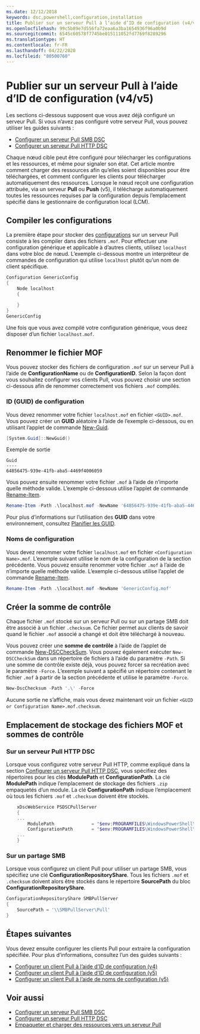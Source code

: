 ```yaml
---
ms.date: 12/12/2018
keywords: dsc,powershell,configuration,installation
title: Publier sur un serveur Pull à l’aide d’ID de configuration (v4/v5)
ms.openlocfilehash: 99c5b89e7d556fa72eaa6a3ba1654936f96a0b9d
ms.sourcegitcommit: 6545c60578f7745be015111052fd7769f8289296
ms.translationtype: HT
ms.contentlocale: fr-FR
ms.lasthandoff: 04/22/2020
ms.locfileid: "80500760"
---
```

# <a name="publish-to-a-pull-server-using-configuration-ids-v4v5"></a>Publier sur un serveur Pull à l’aide d’ID de configuration (v4/v5)

Les sections ci-dessous supposent que vous avez déjà configuré un serveur Pull. Si vous n’avez pas configuré votre serveur Pull, vous pouvez utiliser les guides suivants :

- [Configurer un serveur Pull SMB DSC](pullServerSmb.md)
- [Configurer un serveur Pull HTTP DSC](pullServer.md)

Chaque nœud cible peut être configuré pour télécharger les configurations et les ressources, et même pour signaler son état. Cet article montre comment charger des ressources afin qu’elles soient disponibles pour être téléchargées, et comment configurer les clients pour télécharger automatiquement des ressources. Lorsque le nœud reçoit une configuration attribuée, via un serveur **Pull** ou **Push** (v5), il télécharge automatiquement toutes les ressources requises par la configuration depuis l’emplacement spécifié dans le gestionnaire de configuration local (LCM).

## <a name="compile-configurations"></a>Compiler les configurations

La première étape pour stocker des [configurations](../configurations/configurations.md) sur un serveur Pull consiste à les compiler dans des fichiers `.mof`. Pour effectuer une configuration générique et applicable à d’autres clients, utilisez `localhost` dans votre bloc de nœud. L’exemple ci-dessous montre un interpréteur de commandes de configuration qui utilise `localhost` plutôt qu’un nom de client spécifique.

```powershell
Configuration GenericConfig
{
    Node localhost
    {

    }
}
GenericConfig
```

Une fois que vous avez compilé votre configuration générique, vous deez disposer d’un fichier `localhost.mof`.

## <a name="renaming-the-mof-file"></a>Renommer le fichier MOF

Vous pouvez stocker des fichiers de configuration `.mof` sur un serveur Pull à l’aide de **ConfigurationName** ou de **ConfigurationID**. Selon la façon dont vous souhaitez configurer vos clients Pull, vous pouvez choisir une section ci-dessous afin de renommer correctement vos fichiers `.mof` compilés.

### <a name="configuration-ids-guid"></a>ID (GUID) de configuration

Vous devez renommer votre fichier `localhost.mof` en fichier `<GUID>.mof`. Vous pouvez créer un **GUID** aléatoire à l’aide de l’exemple ci-dessous, ou en utilisant l’applet de commande [New-Guid](/powershell/module/microsoft.powershell.utility/new-guid).

```powershell
[System.Guid]::NewGuid()
```

Exemple de sortie

```Output
Guid
----
64856475-939e-41fb-aba5-4469f4006059
```

Vous pouvez ensuite renommer votre fichier `.mof` à l’aide de n’importe quelle méthode valide. L’exemple ci-dessous utilise l’applet de commande [Rename-Item](/powershell/module/microsoft.powershell.management/rename-item).

```powershell
Rename-Item -Path .\localhost.mof -NewName '64856475-939e-41fb-aba5-4469f4006059.mof'
```

Pour plus d’informations sur l’utilisation des **GUID** dans votre environnement, consultez [Planifier les GUID](secureServer.md#guids).

### <a name="configuration-names"></a>Noms de configuration

Vous devez renommer votre fichier `localhost.mof` en fichier `<Configuration Name>.mof`. L’exemple suivant utilise le nom de la configuration de la section précédente. Vous pouvez ensuite renommer votre fichier `.mof` à l’aide de n’importe quelle méthode valide. L’exemple ci-dessous utilise l’applet de commande [Rename-Item](/powershell/module/microsoft.powershell.management/rename-item).

```powershell
Rename-Item -Path .\localhost.mof -NewName 'GenericConfig.mof'
```

## <a name="create-the-checksum"></a>Créer la somme de contrôle

Chaque fichier `.mof` stocké sur un serveur Pull ou sur un partage SMB doit être associé à un fichier `.checksum`.
Ce fichier permet aux clients de savoir quand le fichier `.mof` associé a changé et doit être téléchargé à nouveau.

Vous pouvez créer une **somme de contrôle** à l’aide de l’applet de commande [New-DSCCheckSum](/powershell/module/psdesiredstateconfiguration/new-dscchecksum). Vous pouvez également exécuter `New-DSCCheckSum` dans un répertoire de fichiers à l’aide du paramètre `-Path`.
Si une somme de contrôle existe déjà, vous pouvez forcer sa recréation avec le paramètre `-Force`. L’exemple suivant a spécifié un répertoire contenant le fichier `.mof` à partir de la section précédente et utilise le paramètre `-Force`.

```powershell
New-DscChecksum -Path '.\' -Force
```

Aucune sortie ne s’affiche, mais vous devez maintenant voir un fichier `<GUID or Configuration Name>.mof.checksum`.

## <a name="where-to-store-mof-files-and-checksums"></a>Emplacement de stockage des fichiers MOF et sommes de contrôle

### <a name="on-a-dsc-http-pull-server"></a>Sur un serveur Pull HTTP DSC

Lorsque vous configurez votre serveur Pull HTTP, comme expliqué dans la section [Configurer un serveur Pull HTTP DSC](pullServer.md), vous spécifiez des répertoires pour les clés **ModulePath** et **ConfigurationPath**. La clé **ModulePath** indique l’emplacement de stockage des fichiers `.zip` empaquetés d’un module. La clé **ConfigurationPath** indique l’emplacement où tous les fichiers `.mof` et `.checksum` doivent être stockés.

```powershell
    xDscWebService PSDSCPullServer
    {
    ...
        ModulePath              = "$env:PROGRAMFILES\WindowsPowerShell\DscService\Modules"
        ConfigurationPath       = "$env:PROGRAMFILES\WindowsPowerShell\DscService\Configuration"
    ...
    }

```

### <a name="on-an-smb-share"></a>Sur un partage SMB

Lorsque vous configurez un client Pull pour utiliser un partage SMB, vous spécifiez une clé **ConfigurationRepositoryShare**.
Tous les fichiers `.mof` et `.checksum` doivent alors être stockés dans le répertoire **SourcePath** du bloc **ConfigurationRepositoryShare**.

```powershell
ConfigurationRepositoryShare SMBPullServer
{
    SourcePath = '\\SMBPullServer\Pull'
}
```

## <a name="next-steps"></a>Étapes suivantes

Vous devez ensuite configurer les clients Pull pour extraire la configuration spécifiée. Pour plus d’informations, consultez l’un des guides suivants :

- [Configurer un client Pull à l’aide d’ID de configuration (v4)](pullClientConfigId4.md)
- [Configurer un client Pull à l’aide d’ID de configuration (v5)](pullClientConfigId.md)
- [Configurer un client Pull à l’aide de noms de configuration (v5)](pullClientConfigNames.md)

## <a name="see-also"></a>Voir aussi

- [Configurer un serveur Pull SMB DSC](pullServerSmb.md)
- [Configurer un serveur Pull HTTP DSC](pullServer.md)
- [Empaqueter et charger des ressources vers un serveur Pull](package-upload-resources.md)
